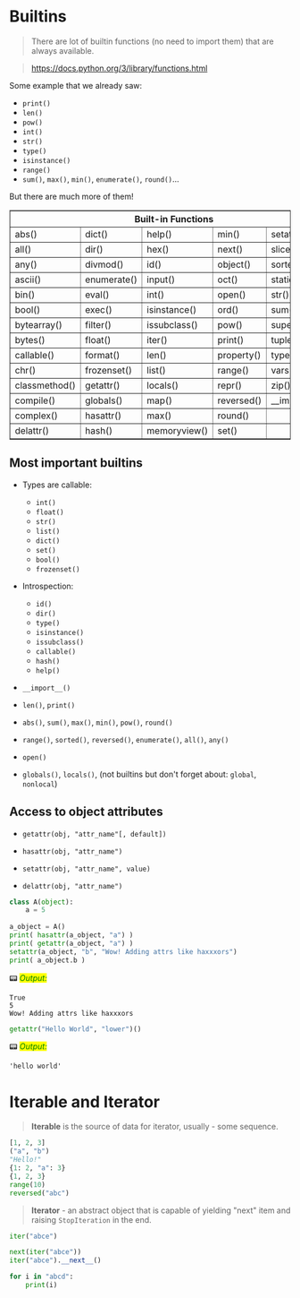 # Builtins

> There are lot of builtin functions (no need to import them) that are always available.

> https://docs.python.org/3/library/functions.html

Some example that we already saw: 
* `print()`
* `len()`
* `pow()`
* `int()`
* `str()`
* `type()`
* `isinstance()`
* `range()`
* `sum()`, `max()`, `min()`, `enumerate()`, `round()`...

But there are much more of them!

<table border="1" class="docutils">
<thead valign="bottom">
<tr class="row-odd">
<th class="head" colspan=5><center>Built-in Functions</center></th>
</tr>
</thead>
<tbody valign="top">
<tr class="row-even"><td>abs()</td>
<td>dict()</td>
<td>help()</td>
<td>min()</td>
<td>setattr()</td>
</tr>
<tr class="row-odd"><td>all()</td>
<td>dir()</td>
<td>hex()</td>
<td>next()</td>
<td>slice()</td>
</tr>
<tr class="row-even"><td>any()</td>
<td>divmod()</td>
<td>id()</td>
<td>object()</td>
<td>sorted()</td>
</tr>
<tr class="row-odd"><td>ascii()</td>
<td>enumerate()</td>
<td>input()</td>
<td>oct()</td>
<td>staticmethod()</td>
</tr>
<tr class="row-even"><td>bin()</td>
<td>eval()</td>
<td>int()</td>
<td>open()</td>
<td>str()</td>
</tr>
<tr class="row-odd"><td>bool()</td>
<td>exec()</td>
<td>isinstance()</td>
<td>ord()</td>
<td>sum()</td>
</tr>
<tr class="row-even"><td>bytearray()</td>
<td>filter()</td>
<td>issubclass()</td>
<td>pow()</td>
<td>super()</td>
</tr>
<tr class="row-odd"><td>bytes()</td>
<td>float()</td>
<td>iter()</td>
<td>print()</td>
<td>tuple()</td>
</tr>
<tr class="row-even"><td>callable()</td>
<td>format()</td>
<td>len()</td>
<td>property()</td>
<td>type()</td>
</tr>
<tr class="row-odd"><td>chr()</td>
<td>frozenset()</td>
<td>list()</td>
<td>range()</td>
<td>vars()</td>
</tr>
<tr class="row-even"><td>classmethod()</td>
<td>getattr()</td>
<td>locals()</td>
<td>repr()</td>
<td>zip()</td>
</tr>
<tr class="row-odd"><td>compile()</td>
<td>globals()</td>
<td>map()</td>
<td>reversed()</td>
<td>__import__()</td>
</tr>
<tr class="row-even"><td>complex()</td>
<td>hasattr()</td>
<td>max()</td>
<td>round()</td>
<td>&nbsp;</td>
</tr>
<tr class="row-odd"><td>delattr()</td>
<td>hash()</td>
<td>memoryview()</td>
<td>set()</td>
<td>&nbsp;</td>
</tr>
</tbody>
</table>

## Most important builtins
* Types are callable:
    * `int()`
    * `float()`
    * `str()`
    * `list()`
    * `dict()`
    * `set()`
    * `bool()`
    * `frozenset()`
    

* Introspection:
    * `id()`
    * `dir()`
    * `type()`
    * `isinstance()`
    * `issubclass()`
    * `callable()`
    * `hash()`
    * `help()`

* `__import__()`
* `len()`, `print()`
* `abs()`, `sum()`, `max()`, `min()`,  `pow()`, `round()`
* `range()`, `sorted()`, `reversed()`, `enumerate()`, `all()`, `any()`
* `open()`
* `globals()`, `locals()`, (not builtins but don't forget about: `global`, `nonlocal`)

## Access to object attributes

* `getattr(obj, "attr_name"[, default])`

* `hasattr(obj, "attr_name")`

* `setattr(obj, "attr_name", value)`

* `delattr(obj, "attr_name")`
 


```python
class A(object):
    a = 5
    
a_object = A()
print( hasattr(a_object, "a") )
print( getattr(a_object, "a") )
setattr(a_object, "b", "Wow! Adding attrs like haxxxors")
print( a_object.b )  
```

📟 _<mark style="color:green;">Output:</mark>_

    True
    5
    Wow! Adding attrs like haxxxors



```python
getattr("Hello World", "lower")()
```




📟 _<mark style="color:green;">Output:</mark>_

    'hello world'



# Iterable and Iterator

> **Iterable** is the source of data for iterator, usually - some sequence.

```python
[1, 2, 3]
("a", "b")
"Hello!"
{1: 2, "a": 3}
{1, 2, 3}
range(10)
reversed("abc")
```

> **Iterator** - an abstract object that is capable of yielding "next" item and raising `StopIteration` in the end.

```python
iter("abce")

next(iter("abce"))
iter("abce").__next__()

for i in "abcd":
    print(i)
```